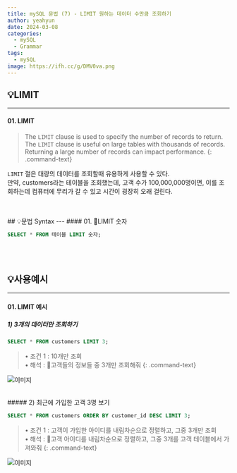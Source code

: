 ```yaml
---
title: mySQL 문법 (7) - LIMIT 원하는 데이터 수만큼 조회하기
author: yeahyun
date: 2024-03-08
categories:
  - mySQL
  - Grammarㅤ
tags:
  - mySQL
image: https://ifh.cc/g/DMV0va.png
---
```

## 💡LIMIT
---
#### 01. LIMIT

>The `LIMIT` clause is used to specify the number of records to return.
>The `LIMIT` clause is useful on large tables with thousands of records. Returning a large number of records can impact performance.
{: .command-text}

`LIMIT` 절은 대량의 데이터를 조회할때 유용하게 사용할 수 있다.  
만약, customers라는 테이블을 조회했는데, 고객 수가 100,000,000명이면, 이를 조회하는데 컴퓨터에 무리가 갈 수 있고 시간이 굉장히 오래 걸린다.

<br>
<br>
## 💡문법 Syntax
---
#### 01. LIMIT 숫자

```sql
SELECT * FROM 테이블 LIMIT 숫자;
```

<br>
<br>

## 💡사용예시
---
#### 01. LIMIT 예시

##### 1) 3개의 데이터만 조회하기

```sql
SELECT * FROM customers LIMIT 3;
```

>• 조건 1 : 10개만 조회  
>• 해석 : 고객들의 정보들 중 3개만 조회해줘
{: .command-text}

![이미지](https://ifh.cc/g/TH3SV3.png)


<br>
##### 2) 최근에 가입한 고객 3명 보기

```sql
SELECT * FROM customers ORDER BY customer_id DESC LIMIT 3;
```

>• 조건 1 : 고객이 가입한 아이디를 내림차순으로 정렬하고, 그중 3개만 조회  
>• 해석 : 고객 아이디를 내림차순으로 정렬하고, 그중 3개를 고객 테이블에서 가져와줘
{: .command-text}

![이미지](https://ifh.cc/g/y1aNgH.png)

<br>